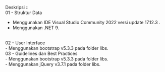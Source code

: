 Deskripsi ::<br />
01 - Struktur Data<br />
  - Menggunakan IDE Visual Studio Community 2022 versi update 17.12.3 .<br />
  - Menggunakan .NET 9.<br />
<br />
02 - User Interface<br />
  - Menggunakan bootstrap v5.3.3 pada folder libs.<br />
03 - Guidelines dan Best Practices<br />
  - Menggunakan bootstrap v5.3.3 pada folder libs.<br />
  - Menggunakan jQuery v3.7.1 pada folder libs.<br />
